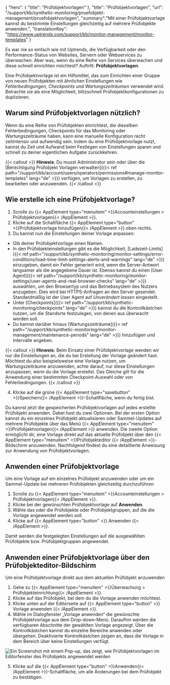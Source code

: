 {
  "hero": {
    "title": "Prüfobjektvorlagen"
  },
  "title": "Prüfobjektvorlagen",
  "url": "/support/kb/synthetic-monitoring/pruefobjekt-management/pruefobjektvorlagen",
  "summary":"Mit einer Prüfobjektvorlage kannst du bestimmte Einstellungen gleichzeitig auf mehrere Prüfobjekte anwenden.",
  "translationKey": "https://www.uptrends.com/support/kb/monitor-management/monitor-templates"
}

Es war nie so einfach wie mit Uptrends, die Verfügbarkeit oder den Performance-Status von Websites, Servern oder Webservices zu überwachen. Aber was, wenn du eine Reihe von Services überwachen und diese schnell einrichten möchtest? Auftritt: **Prüfobjektvorlagen**.

Eine Prüfobjektvorlage ist ein Hilfsmittel, das zum Einrichten einer Gruppe von neuen Prüfobjekten mit ähnlichen Einstellungen wie *Fehlerbedingungen*, *Checkpoints* und *Wartungszeiträumen* verwendet wird. Betrachte sie als eine Möglichkeit, blitzschnell Prüfobjektkonfigurationen zu duplizieren.

## Warum sind Prüfobjektvorlagen nützlich?

Wenn du eine Reihe von Prüfobjekten einrichtest, die dieselben Fehlerbedingungen, Checkpoints für das Monitoring oder Wartungszeiträume haben, kann eine manuelle Konfiguration recht zeitintensiv und aufwendig sein. Indem du eine Prüfobjektvorlage nutzt, kannst du Zeit und Aufwand beim Festlegen von Einstellungen sparen und schnell zu deiner eigentlichen Aufgabe zurückkehren.

{{< callout >}} **Hinweis**: Du musst Administrator sein oder über die [Berechtigung Prüfobjekt Vorlagen verwalten]({{< ref path="/support/kb/account/users/operators/permissions#manage-monitor-templates" lang="de" >}}) verfügen, um Vorlagen zu erstellen, zu bearbeiten oder anzuwenden. {{< /callout >}}

## Wie erstelle ich eine Prüfobjektvorlage?

1.  Scrolle zu {{< AppElement type="menuitem" >}}Accounteinstellungen > Prüfobjektvorlagen{{< /AppElement >}}.
2.  Klicke auf die Schaltfläche {{< AppElement type="button" >}}Prüfobjektvorlage hinzufügen{{< /AppElement >}} oben rechts.
3. Du kannst nun die Einstellungen deiner Vorlage anpassen:
- Gib deiner Prüfobjektvorlage einen Namen.
- In den Prüfobjekteinstellungen gibt es die Möglichkeit, [Ladezeit-Limits]({{< ref path="/support/kb/synthetic-monitoring/monitor-settings/error-conditions/load-time-limit-settings-alerts-and-warnings" lang="de" >}}) einzugeben, damit ein Fehler generiert wird, wenn die Server-Antwort langsamer als die angegebene Dauer ist.
Ebenso kannst du einen [User Agent]({{< ref path="/support/kb/synthetic-monitoring/monitor-settings/user-agents-and-real-browser-checks" lang="de" >}}) auswählen, um den Browsertyp und das Betriebssystem des Nutzers anzugeben. Dies wird bei HTTPS-Anfragen an den Server gesendet. Standardmäßig ist der User Agent auf *Unverändert lassen* eingestellt.
- Unter [Checkpoints]({{< ref path="/support/kb/synthetic-monitoring/checkpoints" lang="de" >}}) kannst du die Kontrollkästchen nutzen, um die Standorte festzulegen, von denen aus überwacht werden soll.
- Du kannst darüber hinaus [Wartungszeiträume]({{< ref path="/support/kb/synthetic-monitoring/monitor-management/maintenance-periods" lang="de" >}}) hinzufügen und Intervalle angeben.

{{< callout >}} **Hinweis**: Beim Einsatz einer Prüfobjektvorlage wenden wir nur die Einstellungen an, die du bei Erstellung der Vorlage geändert hast. Möchtest du also beispielsweise eine Vorlage nutzen, um Wartungszeiträume anzuwenden, achte darauf, nur diese Einstellungen anzupassen, wenn du die Vorlage erstellst. Das Gleiche gilt für die Anwendung einer bestimmten Checkpoint-Auswahl oder von Fehlerbedingungen. {{< /callout >}}

4.  Klicke auf die grüne {{< AppElement type="savebutton" >}}Speichern{{< /AppElement >}}-Schaltfläche, wenn du fertig bist.

Du kannst jetzt die gespeicherten Prüfobjektvorlagen auf jedes erstellte Prüfobjekt anwenden. Dabei hast du zwei Optionen. Bei der ersten Option kannst du ein einzelnes Prüfobjekt aktualisieren oder Sammel-Updates auf mehrere Prüfobjekte über das Menü {{< AppElement type="menuitem" >}}Prüfobjektvorlagen{{< /AppElement >}} anwenden. Die zweite Option ermöglicht dir, eine Vorlage direkt auf das aktuelle Prüfobjekt über den {{< AppElement type="menuitem" >}}Prüfobjekteditor {{< /AppElement >}}-Bildschirm anzuwenden. Nachfolgend findest du eine detaillierte Anweisung zur Anwendung von Prüfobjektvorlagen.

## Anwenden einer Prüfobjektvorlage
Um eine Vorlage auf ein einzelnes Prüfobjekt anzuwenden oder um ein Sammel-Update bei mehreren Prüfobjekten gleichzeitig durchzuführen

1. Scrolle zu {{< AppElement type="menuitem" >}}Accounteinstellungen > Prüfobjektvorlagen{{< /AppElement >}}.
2. Klicke bei der gewünschten Prüfobjektvorlage auf **Anwenden**.
3. Wähle das oder die Prüfobjekte oder Prüfobjektgruppen, auf die die Vorlage angewendet werden soll.
4. Klicke auf {{< AppElement type="button" >}} Anwenden {{< /AppElement >}}.

Damit werden die festgelegten Einstellungen auf die ausgewählten Prüfobjekte bzw. Prüfobjektgruppen angewendet.

## Anwenden einer Prüfobjektvorlage über den Prüfobjekteditor-Bildschirm
Um eine Prüfobjektvorlage direkt aus dem aktuellen Prüfobjekt anzuwenden

1. Gehe zu {{< AppElement type="menuitem" >}}Überwachung > Prüfobjekteinrichtung{{< /AppElement >}}.
2. Klicke auf das Prüfobjekt, bei dem du die Vorlage anwenden möchtest.
3. Klicke unten auf der Editorseite auf {{< AppElement type="button" >}} Vorlage anwenden {{< /AppElement >}}.
4. Wähle im Dialogfenster „Vorlage anwenden“ die gewünschte Prüfobjektvorlage aus dem Drop-down-Menü. Daraufhin werden die verfügbaren Abschnitte der gewählten Vorlage angezeigt. Über die Kontrollkästchen kannst du einzelne Bereiche anwenden oder übergehen. Deaktivierte Kontrollkästchen zeigen an, dass die Vorlage in dem Bereich über keine Einstellungen verfügt.

![Ein Screenshot mit einem Pop-up, das zeigt, wie Prüfobjektvorlagen im Editorfenster des Prüfobjekts angewendet werden](/img/content/scr-apply-monitor-template-monitor-editor-page.min.png)

5. Klicke auf die {{< AppElement type="button" >}}Anwenden{{< /AppElement >}}-Schaltfläche, um alle Änderungen bei dem Prüfobjekt zu bestätigen.
